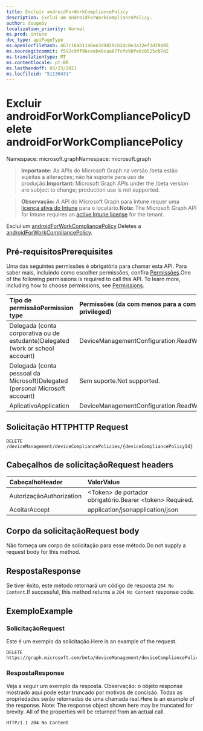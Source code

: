 ```yaml
---
title: Excluir androidForWorkCompliancePolicy
description: Exclui um androidForWorkCompliancePolicy.
author: dougeby
localization_priority: Normal
ms.prod: intune
doc_type: apiPageType
ms.openlocfilehash: 467c16ab11a6ee3d9829cb24c8e3a32ef3d29a95
ms.sourcegitcommit: f592c9ff96ceeb40caa67fcfe90fe6c8525cb7d2
ms.translationtype: MT
ms.contentlocale: pt-BR
ms.lasthandoff: 03/23/2021
ms.locfileid: "51130431"
---
```

# <a name="delete-androidforworkcompliancepolicy"></a><span data-ttu-id="3de41-103">Excluir androidForWorkCompliancePolicy</span><span class="sxs-lookup"><span data-stu-id="3de41-103">Delete androidForWorkCompliancePolicy</span></span>

<span data-ttu-id="3de41-104">Namespace: microsoft.graph</span><span class="sxs-lookup"><span data-stu-id="3de41-104">Namespace: microsoft.graph</span></span>

> <span data-ttu-id="3de41-105">**Importante:** As APIs do Microsoft Graph na versão /beta estão sujeitas a alterações; não há suporte para uso de produção.</span><span class="sxs-lookup"><span data-stu-id="3de41-105">**Important:** Microsoft Graph APIs under the /beta version are subject to change; production use is not supported.</span></span>

> <span data-ttu-id="3de41-106">**Observação:** A API do Microsoft Graph para Intune requer uma [licença ativa do Intune](https://go.microsoft.com/fwlink/?linkid=839381) para o locatário.</span><span class="sxs-lookup"><span data-stu-id="3de41-106">**Note:** The Microsoft Graph API for Intune requires an [active Intune license](https://go.microsoft.com/fwlink/?linkid=839381) for the tenant.</span></span>

<span data-ttu-id="3de41-107">Exclui um [androidForWorkCompliancePolicy](../resources/intune-deviceconfig-androidforworkcompliancepolicy.md).</span><span class="sxs-lookup"><span data-stu-id="3de41-107">Deletes a [androidForWorkCompliancePolicy](../resources/intune-deviceconfig-androidforworkcompliancepolicy.md).</span></span>

## <a name="prerequisites"></a><span data-ttu-id="3de41-108">Pré-requisitos</span><span class="sxs-lookup"><span data-stu-id="3de41-108">Prerequisites</span></span>
<span data-ttu-id="3de41-p101">Uma das seguintes permissões é obrigatória para chamar esta API. Para saber mais, incluindo como escolher permissões, confira [Permissões](/graph/permissions-reference).</span><span class="sxs-lookup"><span data-stu-id="3de41-p101">One of the following permissions is required to call this API. To learn more, including how to choose permissions, see [Permissions](/graph/permissions-reference).</span></span>

|<span data-ttu-id="3de41-111">Tipo de permissão</span><span class="sxs-lookup"><span data-stu-id="3de41-111">Permission type</span></span>|<span data-ttu-id="3de41-112">Permissões (da com menos para a com mais privilégios)</span><span class="sxs-lookup"><span data-stu-id="3de41-112">Permissions (from least to most privileged)</span></span>|
|:---|:---|
|<span data-ttu-id="3de41-113">Delegada (conta corporativa ou de estudante)</span><span class="sxs-lookup"><span data-stu-id="3de41-113">Delegated (work or school account)</span></span>|<span data-ttu-id="3de41-114">DeviceManagementConfiguration.ReadWrite.All</span><span class="sxs-lookup"><span data-stu-id="3de41-114">DeviceManagementConfiguration.ReadWrite.All</span></span>|
|<span data-ttu-id="3de41-115">Delegada (conta pessoal da Microsoft)</span><span class="sxs-lookup"><span data-stu-id="3de41-115">Delegated (personal Microsoft account)</span></span>|<span data-ttu-id="3de41-116">Sem suporte.</span><span class="sxs-lookup"><span data-stu-id="3de41-116">Not supported.</span></span>|
|<span data-ttu-id="3de41-117">Aplicativo</span><span class="sxs-lookup"><span data-stu-id="3de41-117">Application</span></span>|<span data-ttu-id="3de41-118">DeviceManagementConfiguration.ReadWrite.All</span><span class="sxs-lookup"><span data-stu-id="3de41-118">DeviceManagementConfiguration.ReadWrite.All</span></span>|

## <a name="http-request"></a><span data-ttu-id="3de41-119">Solicitação HTTP</span><span class="sxs-lookup"><span data-stu-id="3de41-119">HTTP Request</span></span>
<!-- {
  "blockType": "ignored"
}
-->
``` http
DELETE /deviceManagement/deviceCompliancePolicies/{deviceCompliancePolicyId}
```

## <a name="request-headers"></a><span data-ttu-id="3de41-120">Cabeçalhos de solicitação</span><span class="sxs-lookup"><span data-stu-id="3de41-120">Request headers</span></span>
|<span data-ttu-id="3de41-121">Cabeçalho</span><span class="sxs-lookup"><span data-stu-id="3de41-121">Header</span></span>|<span data-ttu-id="3de41-122">Valor</span><span class="sxs-lookup"><span data-stu-id="3de41-122">Value</span></span>|
|:---|:---|
|<span data-ttu-id="3de41-123">Autorização</span><span class="sxs-lookup"><span data-stu-id="3de41-123">Authorization</span></span>|<span data-ttu-id="3de41-124">&lt;Token&gt; de portador obrigatório.</span><span class="sxs-lookup"><span data-stu-id="3de41-124">Bearer &lt;token&gt; Required.</span></span>|
|<span data-ttu-id="3de41-125">Aceitar</span><span class="sxs-lookup"><span data-stu-id="3de41-125">Accept</span></span>|<span data-ttu-id="3de41-126">application/json</span><span class="sxs-lookup"><span data-stu-id="3de41-126">application/json</span></span>|

## <a name="request-body"></a><span data-ttu-id="3de41-127">Corpo da solicitação</span><span class="sxs-lookup"><span data-stu-id="3de41-127">Request body</span></span>
<span data-ttu-id="3de41-128">Não forneça um corpo de solicitação para esse método.</span><span class="sxs-lookup"><span data-stu-id="3de41-128">Do not supply a request body for this method.</span></span>

## <a name="response"></a><span data-ttu-id="3de41-129">Resposta</span><span class="sxs-lookup"><span data-stu-id="3de41-129">Response</span></span>
<span data-ttu-id="3de41-130">Se tiver êxito, este método retornará um código de resposta `204 No Content`.</span><span class="sxs-lookup"><span data-stu-id="3de41-130">If successful, this method returns a `204 No Content` response code.</span></span>

## <a name="example"></a><span data-ttu-id="3de41-131">Exemplo</span><span class="sxs-lookup"><span data-stu-id="3de41-131">Example</span></span>

### <a name="request"></a><span data-ttu-id="3de41-132">Solicitação</span><span class="sxs-lookup"><span data-stu-id="3de41-132">Request</span></span>
<span data-ttu-id="3de41-133">Este é um exemplo da solicitação.</span><span class="sxs-lookup"><span data-stu-id="3de41-133">Here is an example of the request.</span></span>
``` http
DELETE https://graph.microsoft.com/beta/deviceManagement/deviceCompliancePolicies/{deviceCompliancePolicyId}
```

### <a name="response"></a><span data-ttu-id="3de41-134">Resposta</span><span class="sxs-lookup"><span data-stu-id="3de41-134">Response</span></span>
<span data-ttu-id="3de41-p102">Veja a seguir um exemplo da resposta. Observação: o objeto response mostrado aqui pode estar truncado por motivos de concisão. Todas as propriedades serão retornadas de uma chamada real.</span><span class="sxs-lookup"><span data-stu-id="3de41-p102">Here is an example of the response. Note: The response object shown here may be truncated for brevity. All of the properties will be returned from an actual call.</span></span>
``` http
HTTP/1.1 204 No Content
```




